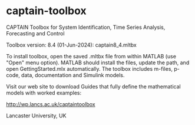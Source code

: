 # captain-toolbox
CAPTAIN Toolbox for System Identification, Time Series Analysis, Forecasting and Control

Toolbox version: 8.4 (01-Jun-2024): captain8_4.mltbx

To install toolbox, open the saved .mltbx file from within MATLAB (use "Open" menu option). MATLAB should install the files, update the path, and open GettingStarted.mlx automatically. The toolbox includes m-files, p-code, data, documentation and Simulink models.

Visit our web site to download Guides that fully define the mathematical models with worked examples:

http://wp.lancs.ac.uk/captaintoolbox

Lancaster University, UK
